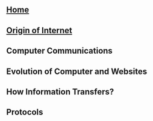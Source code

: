 ## [Home](Index.md)
## [Origin of Internet](Content/Origin_History_of_Internet.md)
## Computer Communications
## Evolution of Computer and Websites
## How Information Transfers?
## Protocols
